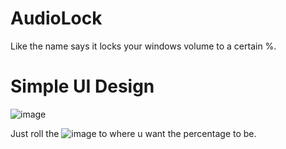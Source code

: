 # AudioLock
Like the name says it locks your windows volume to a certain %.

# Simple UI Design
![image](https://github.com/user-attachments/assets/156c5d95-5d29-492c-8a2d-d47550c0417a)

Just roll the ![image](https://github.com/user-attachments/assets/34fe9a21-7b8d-4e1d-a5c5-689fd0b4d823) to where u want the percentage to be.
